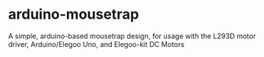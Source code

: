 # arduino-mousetrap
A simple, arduino-based mousetrap design, for usage with the L293D motor driver, Arduino/Elegoo Uno, and Elegoo-kit DC Motors
